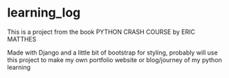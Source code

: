 # learning_log

This is a project from the book PYTHON CRASH COURSE by ERIC MATTHES

Made with Django and a little bit of bootstrap for styling, probably will use this project to make my own portfolio website or blog/journey of my python learning
